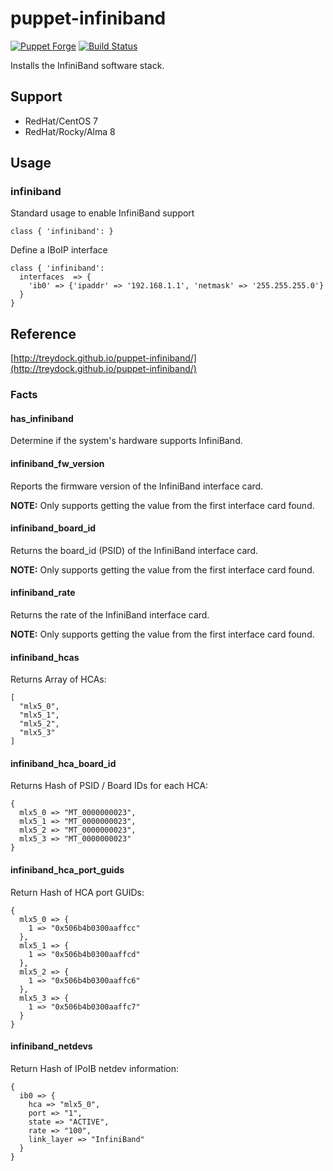 # puppet-infiniband

[![Puppet Forge](http://img.shields.io/puppetforge/v/treydock/infiniband.svg)](https://forge.puppetlabs.com/treydock/infiniband)
[![Build Status](https://travis-ci.org/treydock/puppet-infiniband.svg?branch=master)](https://travis-ci.org/treydock/puppet-infiniband)

Installs the InfiniBand software stack.

## Support

* RedHat/CentOS 7
* RedHat/Rocky/Alma 8

## Usage

### infiniband

Standard usage to enable InfiniBand support

    class { 'infiniband': }

Define a IBoIP interface

    class { 'infiniband':
      interfaces  => {
        'ib0' => {'ipaddr' => '192.168.1.1', 'netmask' => '255.255.255.0'}
      }
    }

## Reference

[http://treydock.github.io/puppet-infiniband/](http://treydock.github.io/puppet-infiniband/)

### Facts

#### has_infiniband

Determine if the system's hardware supports InfiniBand.

#### infiniband\_fw\_version

Reports the firmware version of the InfiniBand interface card.

**NOTE:** Only supports getting the value from the first interface card found.

#### infiniband\_board\_id

Returns the board_id (PSID) of the InfiniBand interface card.

**NOTE:** Only supports getting the value from the first interface card found.

#### infiniband_rate

Returns the rate of the InfiniBand interface card.

**NOTE:** Only supports getting the value from the first interface card found.

#### infiniband_hcas

Returns Array of HCAs:

```
[
  "mlx5_0",
  "mlx5_1",
  "mlx5_2",
  "mlx5_3"
]
```

#### infiniband_hca_board_id

Returns Hash of PSID / Board IDs for each HCA:

```
{
  mlx5_0 => "MT_0000000023",
  mlx5_1 => "MT_0000000023",
  mlx5_2 => "MT_0000000023",
  mlx5_3 => "MT_0000000023"
}
```

#### infiniband_hca_port_guids

Return Hash of HCA port GUIDs:

```
{
  mlx5_0 => {
    1 => "0x506b4b0300aaffcc"
  },
  mlx5_1 => {
    1 => "0x506b4b0300aaffcd"
  },
  mlx5_2 => {
    1 => "0x506b4b0300aaffc6"
  },
  mlx5_3 => {
    1 => "0x506b4b0300aaffc7"
  }
}
```

#### infiniband_netdevs

Return Hash of IPoIB netdev information:

```
{
  ib0 => {
    hca => "mlx5_0",
    port => "1",
    state => "ACTIVE",
    rate => "100",
    link_layer => "InfiniBand"
  }
}
```
